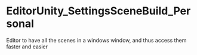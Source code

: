 # EditorUnity_SettingsSceneBuild_Personal
Editor to have all the scenes in a windows window, and thus access them faster and easier
